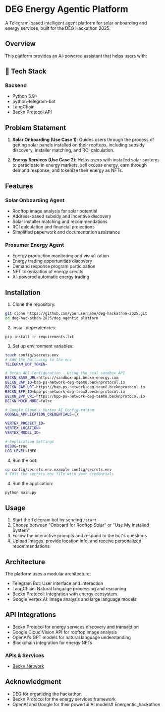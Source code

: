 # DEG Energy Agentic Platform

A Telegram-based intelligent agent platform for solar onboarding and energy services, built for the DEG Hackathon 2025.

## Overview

This platform provides an AI-powered assistant that helps users with:


## 🧰 Tech Stack

### Backend
- Python 3.9+
- python-telegram-bot
- LangChain
- Beckn Protocol API

## Problem Statement

1. **Solar Onboarding (Use Case 1)**: Guides users through the process of getting solar panels installed on their rooftops, including subsidy discovery, installer matching, and ROI calculation.

2. **Energy Services (Use Case 2)**: Helps users with installed solar systems to participate in energy markets, sell excess energy, earn through demand response, and tokenize their energy as NFTs.

## Features

### Solar Onboarding Agent
- Rooftop image analysis for solar potential
- Address-based subsidy and incentive discovery
- Solar installer matching and recommendations
- ROI calculation and financial projections
- Simplified paperwork and documentation assistance

### Prosumer Energy Agent
- Energy production monitoring and visualization
- Energy trading opportunities discovery
- Demand response program participation
- NFT tokenization of energy credits
- AI-powered automatic energy trading

## Installation

1. Clone the repository:
```bash
git clone https://github.com/yourusername/deg-hackathon-2025.git
cd deg-hackathon-2025/deg_agentic_platform
```

2. Install dependencies:
```
pip install -r requirements.txt
```

3. Set up environment variables:
```bash
touch config/secrets.env
# Add the Following to the env
TELEGRAM_BOT_TOKEN=

# Beckn API Configuration - Using the real sandbox API
BECKN_BASE_URL=https://sandbox-api.beckn-energy.com
BECKN_BAP_ID=bap-ps-network-deg-team8.becknprotocol.io
BECKN_BAP_URI=https://bap-ps-network-deg-team8.becknprotocol.io
BECKN_BPP_ID=bpp-ps-network-deg-team8.becknprotocol.io
BECKN_BPP_URI=https://bpp-ps-network-deg-team8.becknprotocol.io
BECKN_MOCK_MODE=false

# Google Cloud / Vertex AI Configuration
GOOGLE_APPLICATION_CREDENTIALS={}

VERTEX_PROJECT_ID= 
VERTEX_LOCATION=
VERTEX_MODEL_ID=

# Application Settings
DEBUG=true
LOG_LEVEL=INFO

```

4. Run the bot:
```bash
cp config/secrets.env.example config/secrets.env
# Edit the secrets.env file with your credentials
```

4. Run the application:
```
python main.py
```

## Usage
1. Start the Telegram bot by sending `/start`
2. Choose between "Onboard for Rooftop Solar" or "Use My Installed System"
3. Follow the interactive prompts and respond to the bot's questions
4. Upload images, provide location info, and receive personalized recommendations


## Architecture

The platform uses a modular architecture:
- Telegram Bot: User interface and interaction
- LangChain: Natural language processing and reasoning
- Beckn Protocol: Integration with energy ecosystem
- Google Vertex AI: Image analysis and large language models

## API Integrations

- Beckn Protocol for energy services discovery and transaction
- Google Cloud Vision API for rooftop image analysis
- OpenAI's GPT models for natural language understanding
- Blockchain integration for energy NFTs

### APIs & Services
- [Beckn Network](https://becknprotocol.io)

## Acknowledgment
- DEG for organizing the hackathon
- Beckn Protocol for the energy services framework
- OpenAI and Google for their powerful AI models# Energentic_hackathon
